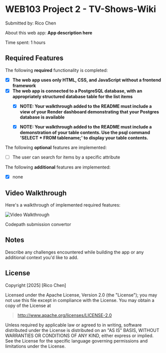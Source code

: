 # WEB103 Project 2 - TV-Shows-Wiki

Submitted by: Rico Chen

About this web app: **App description here**

Time spent: 1 hours

## Required Features

The following **required** functionality is completed:

<!-- Make sure to check off completed functionality below -->
- [X] **The web app uses only HTML, CSS, and JavaScript without a frontend framework**
- [X] **The web app is connected to a PostgreSQL database, with an appropriately structured database table for the list items**
  - [X] **NOTE: Your walkthrough added to the README must include a view of your Render dashboard demonstrating that your Postgres database is available**
  - [X]  **NOTE: Your walkthrough added to the README must include a demonstration of your table contents. Use the psql command 'SELECT * FROM tablename;' to display your table contents.**


The following **optional** features are implemented:

- [ ] The user can search for items by a specific attribute

The following **additional** features are implemented:

- [X] none

## Video Walkthrough

Here's a walkthrough of implemented required features:

<img src='https://media2.giphy.com/media/v1.Y2lkPTc5MGI3NjExNHBiZng5cGU0ZzFwdmpxMHZmeHd0dDZtOWRpM2J1dWxxeTJtZjgwdSZlcD12MV9pbnRlcm5hbF9naWZfYnlfaWQmY3Q9Zw/prn2i6fM1NgOvmzWy0/giphy.gif' title='Video Walkthrough' width='' alt='Video Walkthrough' />

<!-- Replace this with whatever GIF tool you used! -->
Codepath submission convertor
<!-- Recommended tools:
[Kap](https://getkap.co/) for macOS
[ScreenToGif](https://www.screentogif.com/) for Windows
[peek](https://github.com/phw/peek) for Linux. -->

## Notes

Describe any challenges encountered while building the app or any additional context you'd like to add.

## License

Copyright [2025] [Rico Chen]

Licensed under the Apache License, Version 2.0 (the "License"); you may not use this file except in compliance with the License. You may obtain a copy of the License at

> http://www.apache.org/licenses/LICENSE-2.0

Unless required by applicable law or agreed to in writing, software distributed under the License is distributed on an "AS IS" BASIS, WITHOUT WARRANTIES OR CONDITIONS OF ANY KIND, either express or implied. See the License for the specific language governing permissions and limitations under the License.
